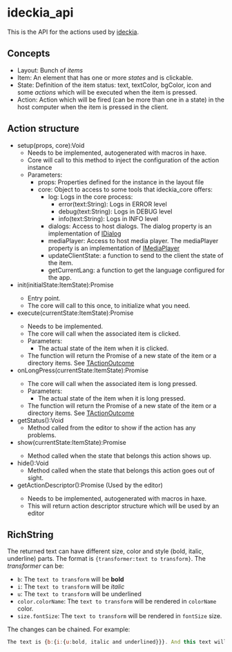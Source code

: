 # ideckia_api

This is the API for the actions used by [ideckia](https://github.com/ideckia/ideckia_core).

## Concepts

* Layout: Bunch of _items_
* Item: An element that has one or more _states_ and is clickable.
* State: Definition of the item status: text, textColor, bgColor, icon and some _actions_ which will be executed when the item is pressed.
* Action: Action which will be fired (can be more than one in a state) in the host computer when the item is pressed in the client.

## Action structure

* setup(props, core):Void
  * Needs to be implemented, autogenerated with macros in haxe.
  * Core will call to this method to inject the configuration of the action instance
  * Parameters:
    * props: Properties defined for the instance in the layout file
    * core: Object to access to some tools that ideckia_core offers:
      * log: Logs in the core process:
        * error(text:String): Logs in ERROR level
        * debug(text:String): Logs in DEBUG level
        * info(text:String): Logs in INFO level
      * dialogs: Access to host dialogs. The dialog property is an implementation of [IDialog](/api/dialog/IDialog.hx)
      * mediaPlayer: Access to host media player. The mediaPlayer property is an implementation of [IMediaPlayer](/api/media/IMediaPlayer.hx)
      * updateClientState: a function to send to the client the state of the item.
      * getCurrentLang: a function to get the language configured for the app.
* init(initialState:ItemState):Promise<ItemState>
  * Entry point.
  * The core will call to this once, to initialize what you need.
* execute(currentState:ItemState):Promise<ActionOutcome>
  * Needs to be implemented.
  * The core will call when the associated item is clicked. 
  * Parameters:
    * The actual state of the item when it is clicked.
  * The function will return the Promise of a new state of the item or a directory items. See [TActionOutcome](/api/IdeckiaApi.hx#L34-L37)
* onLongPress(currentState:ItemState):Promise<ActionOutcome>
  * The core will call when the associated item is long pressed. 
  * Parameters:
    * The actual state of the item when it is long pressed.
  * The function will return the Promise of a new state of the item or a directory items. See [TActionOutcome](/api/IdeckiaApi.hx#L34-L37)
* getStatus():Void
  * Method called from the editor to show if the action has any problems.
* show(currentState:ItemState):Promise<ItemState>
  * Method called when the state that belongs this action shows up.
* hide():Void
  * Method called when the state that belongs this action goes out of sight.
* getActionDescriptor():Promise<ActionDescriptor>  (Used by the editor)
  * Needs to be implemented, autogenerated with macros in haxe.
  * This will return action descriptor structure which will be used by an editor

## RichString

The returned text can have different size, color and style (bold, italic, underline) parts. The format is `{transformer:text to transform}`. The _transformer_ can be:

* `b`: The `text to transform` will be **bold**
* `i`: The `text to transform` will be _italic_
* `u`: The `text to transform` will be underlined
* `color.colorName`: The `text to transform` will be rendered in `colorName` color.
* `size.fontSize`: The `text to transform` will be rendered in `fontSize` size.

The changes can be chained. For example:

```javascript
The text is {b:{i:{u:bold, italic and underlined}}}. And this text will be {color.red:{size.50:colored with red and BIG}}
```